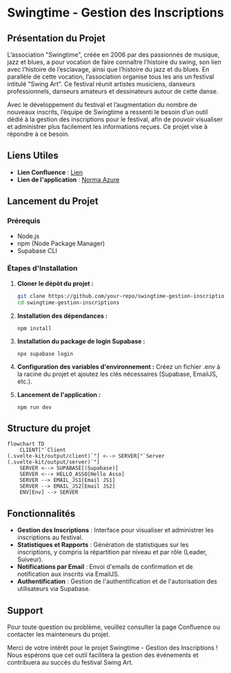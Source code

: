 # Swingtime - Gestion des Inscriptions

## Présentation du Projet

L’association "Swingtime", créée en 2006 par des passionnés de musique, jazz et blues, a pour vocation de faire connaître l’histoire du swing, son lien avec l’histoire de l’esclavage, ainsi que l’histoire du jazz et du blues. En parallèle de cette vocation, l’association organise tous les ans un festival intitulé "Swing Art". Ce festival réunit artistes musiciens, danseurs professionnels, danseurs amateurs et dessinateurs autour de cette danse.

Avec le développement du festival et l’augmentation du nombre de nouveaux inscrits, l’équipe de Swingtime a ressenti le besoin d’un outil dédié à la gestion des inscriptions pour le festival, afin de pouvoir visualiser et administrer plus facilement les informations reçues. Ce projet vise à répondre à ce besoin.

## Liens Utiles

- **Lien Confluence** : [Lien](https://gaetanmoreau.atlassian.net/wiki/spaces/SD/overview)
- **Lien de l'application** : [Norma Azure](https://norma-azure.vercel.app/)

## Lancement du Projet

### Prérequis

- Node.js
- npm (Node Package Manager)
- Supabase CLI

### Étapes d'Installation

1. **Cloner le dépôt du projet :**
   ```sh
   git clone https://github.com/your-repo/swingtime-gestion-inscriptions.git
   cd swingtime-gestion-inscriptions
   ```
2.  **Installation des dépendances :**
     ```
     npm install
     ```
3.  **Installation du package de login Supabase :**
     ```
     npx supabase login
     ```
4.  **Configuration des variables d'environnement :**
Créez un fichier .env à la racine du projet et ajoutez les clés nécessaires (Supabase, EmailJS, etc.).

5.  **Lancement de l'application :**
     ```
     npm run dev
     ```
## Structure du projet
```mermaid
flowchart TD
    CLIENT["`Client
(.svelte-kit/output/client)`"] <--> SERVER["`Server
(.svelte-kit/output/server)`"]
    SERVER <--> SUPABASE[(Supabase)]
    SERVER <--> HELLO_ASSO[Hello Asso]
    SERVER --> EMAIL_JS1[Email JS1]
    SERVER --> EMAIL_JS2[Email JS2]
    ENV[Env] --> SERVER
```
    
## Fonctionnalités

- **Gestion des Inscriptions** : Interface pour visualiser et administrer les inscriptions au festival.
- **Statistiques et Rapports** : Génération de statistiques sur les inscriptions, y compris la répartition par niveau et par rôle (Leader, Suiveur).
- **Notifications par Email** : Envoi d'emails de confirmation et de notification aux inscrits via EmailJS.
- **Authentification** : Gestion de l'authentification et de l'autorisation des utilisateurs via Supabase.

## Support
Pour toute question ou problème, veuillez consulter la page Confluence ou contacter les mainteneurs du projet.

Merci de votre intérêt pour le projet Swingtime - Gestion des Inscriptions ! Nous espérons que cet outil facilitera la gestion des événements et contribuera au succès du festival Swing Art.
